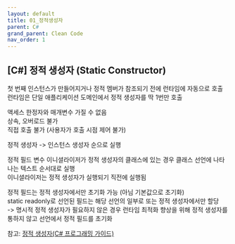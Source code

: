 ```yaml
---
layout: default
title: 01_정적생성자
parent: C#
grand_parent: Clean Code
nav_order: 1
---
```


## [C#] 정적 생성자 (Static Constructor)


첫 번째 인스턴스가 만들어지거나 정적 멤버가 참조되기 전에 런타임에 자동으로 호출  
런타임은 단일 애플리케이션 도메인에서 정적 생성자를 딱 1번만 호출  


액세스 한정자와 매개변수 가질 수 없음  
상속, 오버로드 불가  
직접 호출 불가 (사용자가 호출 시점 제어 불가)  


정적 생성자 -> 인스턴스 생성자 순으로 실행


정적 필드 변수 이니셜라이저가 정적 생성자의 클래스에 있는 경우 클래스 선언에 나타나는 텍스트 순서대로 실행  
이니셜라이저는 정적 생성자가 실행되기 직전에 실행됨  


정적 필드는 정적 생성자에서만 초기화 가능 (아님 기본값으로 초기화)  
static readonly로 선언된 필드는 해당 선언의 일부로 또는 정적 생성자에서만 할당   
-> 명시적 정적 생성자가 필요하지 않은 경우 런타임 최적화 향상을 위해 정적 생성자를 통하지 않고 선언에서 정적 필드를 초기화  

  
  
  
참고: [정적 생성자(C# 프로그래밍 가이드)](https://learn.microsoft.com/ko-kr/dotnet/csharp/programming-guide/classes-and-structs/static-constructors)

